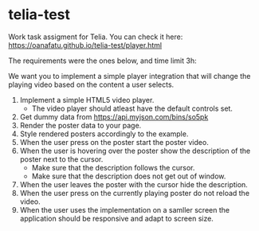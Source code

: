 # telia-test

Work task assigment for Telia. You can check it here: 
https://oanafatu.github.io/telia-test/player.html

The requirements were the ones below, and time limit 3h: 

We want you to implement a simple player integration that will change the playing video based on the content a user selects.

1. Implement a simple HTML5 video player.
    - The video player should atleast have the default controls set.
2. Get dummy data from https://api.myjson.com/bins/so5pk
3. Render the poster data to your page.
4. Style rendered posters accordingly to the example.
5. When the user press on the poster start the poster video.
6. When the user is hovering over the poster show the description of the poster next to the cursor.
    - Make sure that the description follows the cursor.
    - Make sure that the description does not get out of window.
7. When the user leaves the poster with the cursor hide the description.
8. When the user press on the currently playing poster do not reload the video.
9. When the user uses the implementation on a samller screen the application should be responsive and adapt to screen size.
